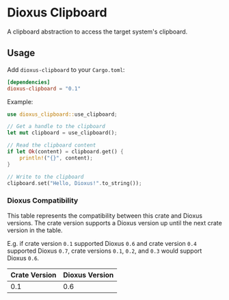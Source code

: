# Dioxus Clipboard
A clipboard abstraction to access the target system's clipboard.

## Usage
Add `dioxus-clipboard` to your `Cargo.toml`:
```toml
[dependencies]
dioxus-clipboard = "0.1"
```

Example:
```rs
use dioxus_clipboard::use_clipboard;

// Get a handle to the clipboard
let mut clipboard = use_clipboard();

// Read the clipboard content
if let Ok(content) = clipboard.get() {
    println!("{}", content);
}

// Write to the clipboard
clipboard.set("Hello, Dioxus!".to_string());
```



### Dioxus Compatibility
This table represents the compatibility between this crate and Dioxus versions.
The crate version supports a Dioxus version up until the next crate version in the table.

E.g. if crate version `0.1` supported Dioxus `0.6` and crate version `0.4` supported Dioxus `0.7`, crate versions `0.1`, `0.2`, and `0.3` would support Dioxus `0.6`.

| Crate Version | Dioxus Version |
| ------------- | -------------- |
| 0.1           | 0.6            |
